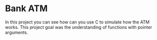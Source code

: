 # Bank ATM

 In this project you can see how can you use C to simulate how the ATM works. This project goal was the understanding of functions with pointer arguments.
